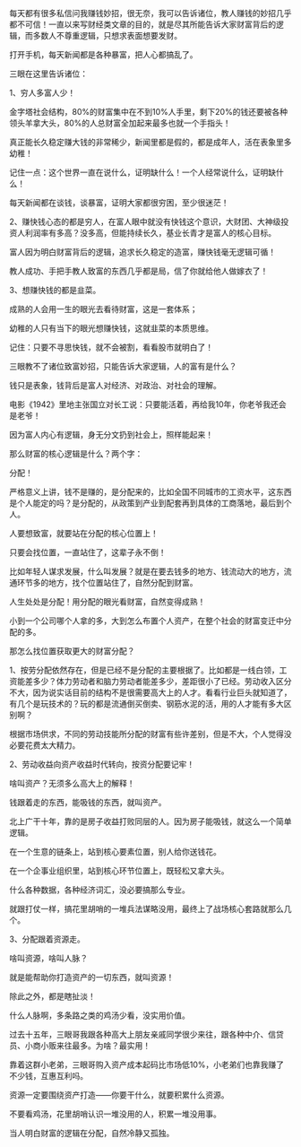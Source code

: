 每天都有很多私信问我赚钱妙招，很无奈，我可以告诉诸位，教人赚钱的妙招几乎都不可信！一直以来写财经类文章的目的，就是尽其所能告诉大家财富背后的逻辑，而多数人不尊重逻辑，只想求表面想要发财。

打开手机，每天新闻都是各种暴富，把人心都搞乱了。

三眼在这里告诉诸位：



1、穷人多富人少！

金字塔社会结构，80%的财富集中在不到10%人手里，剩下20%的钱还要被各种领头羊拿大头，80%的人总财富全加起来最多也就一个手指头！

真正能长久稳定赚大钱的非常稀少，新闻里都是假的，都是成年人，活在表象里多幼稚！

记住一点：这个世界一直在说什么，证明缺什么！一个人经常说什么，证明缺什么！

每天新闻都在谈钱，谈暴富，证明大家都很穷困，至少很迷茫！



2、赚快钱心态的都是穷人，在富人眼中就没有快钱这个意识，大财团、大神级投资人利润率有多高？没多高，但能持续长久，基业长青才是富人的核心目标。

富人因为明白财富背后的逻辑，追求长久稳定的造富，赚快钱毫无逻辑可循！

教人成功、手把手教人致富的东西几乎都是局，信了你就给他人做嫁衣了！



3、想赚快钱的都是韭菜。

成熟的人会用一生的眼光去看待财富，这是一套体系；

幼稚的人只有当下的眼光想赚快钱，这就韭菜的本质思维。

记住：只要不寻思快钱，就不会被割，看看股市就明白了！



三眼教不了诸位致富妙招，只能告诉大家逻辑，人的富有是什么？

钱只是表象，钱背后是富人对经济、对政治、对社会的理解。

电影《1942》里地主张国立对长工说：只要能活着，再给我10年，你老爷我还会是老爷！

因为富人内心有逻辑，身无分文扔到社会上，照样能起来！



那么财富的核心逻辑是什么？两个字：

分配！



严格意义上讲，钱不是赚的，是分配来的，比如全国不同城市的工资水平，这东西是个人能定的吗？是分配的，从政策到产业到配套再到具体的工商落地，最后到个人。

人要想致富，就要站在分配的核心位置上！

只要会找位置，一直站住了，这辈子永不倒！

比如年轻人谋求发展，什么叫发展？就是在要去钱多的地方、钱流动大的地方，流通环节多的地方，找个位置站住了，自然分配到财富。



人生处处是分配！用分配的眼光看财富，自然变得成熟！

小到一个公司哪个人拿的多，大到怎么布置个人资产，在整个社会的财富变迁中分配的多。



那怎么找位置获取更大的财富分配？

1、按劳分配依然存在，但是已经不是分配的主要根据了。比如都是一线白领，工资能差多少？体力劳动者和脑力劳动者能差多少，差距很小了已经。劳动收入区分不大，因为说实话目前的结构不是很需要高大上的人才。看看行业巨头就知道了，有几个是玩技术的？玩的都是流通倒买倒卖、钢筋水泥的活，用的人才能有多大区别啊？

根据市场供求，不同的劳动技能所分配的财富有些许差别，但是不大，个人觉得没必要花费太大精力。



2、劳动收益向资产收益时代转向，按资分配要记牢！

啥叫资产？无须多么高大上的解释！

钱跟着走的东西，能吸钱的东西，就叫资产。

北上广干十年，靠的是房子收益打败同层的人。因为房子能吸钱，就这么一个简单逻辑。

在一个生意的链条上，站到核心要素位置，别人给你送钱花。

在一个企事业组织里，站到核心环节位置上，既轻松又拿大头。

什么各种数据，各种经济词汇，没必要搞那么专业。

就跟打仗一样，搞花里胡哨的一堆兵法谋略没用，最终上了战场核心套路就那么几个。



3、分配跟着资源走。

啥叫资源，啥叫人脉？

就是能帮助你打造资产的一切东西，就叫资源！

除此之外，都是瞎扯淡！

什么人脉啊，多条路之类的鸡汤少看，没实用价值。

过去十五年，三眼哥我跟各种高大上朋友亲戚同学很少来往，跟各种中介、信贷员、小商小贩来往最多。为啥？最实用！

靠着这群小老弟，三眼哥购入资产成本起码比市场低10%，小老弟们也靠我赚了不少钱，互惠互利吗。

资源一定要围绕资产打造——你要干什么，就要积累什么资源。

不要看鸡汤，花里胡哨认识一堆没用的人，积累一堆没用事。

当人明白财富的逻辑在分配，自然冷静又孤独。